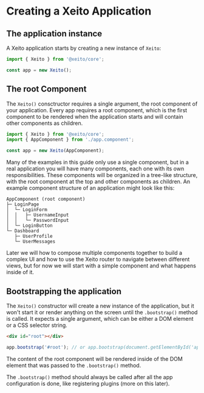 # Creating a Xeito Application

## The application instance

A Xeito application starts by creating a new instance of ``Xeito``:

```ts
import { Xeito } from '@xeito/core';

const app = new Xeito();
```

## The root Component

The ``Xeito()`` consctructor requires a single argument, the root component of your application.
Every app requires a root component, which is the first component to be rendered when the application starts and will contain other components as children.

```ts
import { Xeito } from '@xeito/core';
import { AppComponent } from './app.component';

const app = new Xeito(AppComponent);
```

Many of the examples in this guide only use a single component, but in a real application you will have many components, each one with its own responsibilities.
These components will be organized in a tree-like structure, with the root component at the top and other components as children.
An example component structure of an application might look like this:

```
AppComponent (root component)
├─ LoginPage
│  └─ LoginForm
│  │   ├─ UsernameInput
│  │   └─ PasswordInput
│  └─ LoginButton
└─ Dashboard
   ├─ UserProfile
   └─ UserMessages
```

Later we will how to compose multiple components together to build a complex UI and how to use the Xeito router to navigate between different views, but for now we will start with a simple component and what happens inside of it.

## Bootstrapping the application

The ``Xeito()`` constructor will create a new instance of the application, but it won't start it or render anything on the screen until the ``.bootstrap()`` method is called.
It expects a single argument, which can be either a DOM element or a CSS selector string.

```html
<div id="root"></div>
```

```ts
app.bootstrap('#root'); // or app.bootstrap(document.getElementById('app'));
```

The content of the root component will be rendered inside of the DOM element that was passed to the ``.bootstrap()`` method.

The ``.bootstrap()`` method should always be called after all the app configuration is done, like registering plugins (more on this later).
